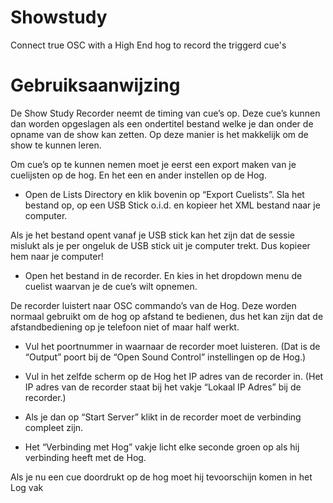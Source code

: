 # Showstudy
Connect true OSC with a High End hog to record the triggerd cue's

# Gebruiksaanwijzing

De Show Study Recorder neemt de timing van cue’s op. Deze cue’s kunnen dan worden opgeslagen als een ondertitel bestand welke je dan onder de opname van de show kan zetten. Op deze manier is het makkelijk om de show te kunnen leren.

Om cue’s op te kunnen nemen moet je eerst een export maken van je cuelijsten op de hog. En het een en ander instellen op de Hog.

- Open de Lists Directory en klik bovenin op “Export Cuelists”. Sla het bestand op, op een USB Stick o.i.d. en kopieer het XML bestand naar je computer. 

Als je het bestand opent vanaf je USB stick kan het zijn dat de sessie mislukt als je per ongeluk de USB stick uit je computer trekt. Dus kopieer hem naar je computer!

- Open het bestand in de recorder. En kies in het dropdown menu de cuelist waarvan je de cue’s wilt opnemen.
 
De recorder luistert naar OSC commando’s van de Hog. Deze worden normaal gebruikt om de hog op afstand te bedienen, dus het kan zijn dat de afstandbediening op je telefoon niet of maar half werkt.

- Vul het poortnummer in waarnaar de recorder moet luisteren. (Dat is de “Output” poort bij de “Open Sound Control” instellingen op de Hog.)

- Vul in het zelfde scherm op de Hog het IP adres van de recorder in. (Het IP adres van de recorder staat bij het vakje “Lokaal IP Adres” bij de recorder.)

- Als je dan op “Start Server” klikt in de recorder moet de verbinding compleet zijn.

- Het “Verbinding met Hog” vakje licht elke seconde groen op als hij verbinding heeft met de Hog.

Als je nu een cue doordrukt op de hog moet hij tevoorschijn komen in het Log vak
